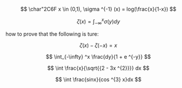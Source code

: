 $$
\char"2C6F x \in (0,1), \sigma ^{-1} (x) = log(\frac{x}{1-x})
$$

$$
\zeta (x) = \int_{-\infty} ^x \sigma(y) dy
$$

how to prove that the following is ture: 

$$
\zeta(x) - \zeta(-x) = x
$$

$$
\int_{-\infty} ^x \frac{dy}{1 + e ^{-y}}
$$

$$
\int \frac{x}{\sqrt{{2 - 3x ^{2}}}} dx
$$

$$
\int \frac{sinx}{cos ^{3} x}dx
$$